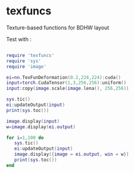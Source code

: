 texfuncs
==============

Texture-based functions for BDHW layout


Test with : 

```lua

require 'texfuncs'
require 'sys'
require 'image'

ei=nn.TexFunDeformation(0.2,224,224):cuda()
input=torch.CudaTensor(1,3,256,256):uniform()
input:copy(image.scale(image.lena(), 256,256))

sys.tic()
ei:updateOutput(input)
print(sys.toc())

image.display(input)
w=image.display(ei.output)

for i=1,100 do
   sys.tic()
   ei:updateOutput(input)
   image.display({image = ei.output, win = w})
   print(sys.toc())
end


```

